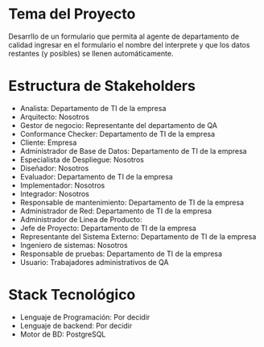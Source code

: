 # Tema del Proyecto

Desarrllo de un formulario que permita al agente de departamento de calidad ingresar en el formulario el nombre del interprete y que los datos restantes (y posibles) se llenen automáticamente.


# Estructura de Stakeholders

* Analista: Departamento de TI de la empresa
* Arquitecto: Nosotros
* Gestor de negocio: Representante del departamento de QA
* Conformance Checker: Departamento de TI de la empresa
* Cliente: Empresa
* Administrador de Base de Datos: Departamento de TI de la empresa
* Especialista de Despliegue: Nosotros
* Diseñador: Nosotros
* Evaluador: Departamento de TI de la empresa
* Implementador: Nosotros
* Integrador: Nosotros
* Responsable de mantenimiento: Departamento de TI de la empresa
* Administrador de Red: Departamento de TI de la empresa
* Administrador de Linea de Producto:
* Jefe de Proyecto: Departamento de TI de la empresa
* Representante del Sistema Externo: Departamento de TI de la empresa
* Ingeniero de sistemas: Nosotros
* Responsable de pruebas: Departamento de TI de la empresa
* Usuario: Trabajadores administrativos de QA


# Stack Tecnológico

* Lenguaje de Programación: Por decidir
* Lenguaje de backend: Por decidir
* Motor de BD: PostgreSQL